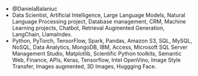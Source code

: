 - @DanielaBalaniuc
- Data Scientist, Artificial Intelligence, Large Language Models, Natural Language Processing project, Database management, CRM, Machine Learning projects, Chatbot, Retrieval Augmented Generation, LangChain, LlamaIndex.
- Python, PyTorch, TensorFlow, Spark, Pandas, Amazon S3, SQL, MySQL, NoSQL, Data Analytics, MongoDB, IBM, Access, Microsoft SQL Server Management Studio, Matplotlib, Scientific Python toolkits, Semantic Web, Finance, APIs, Keras, Tensorflow, Intel OpenVino, Image Style Transfer, Images augmented, 3D Images, Huggging Face.


<!---
DanielaBalaniuc/DanielaBalaniuc is a ✨ special ✨ repository because its `README.md` (this file) appears on your GitHub profile.
You can click the Preview link to take a look at your changes.
--->
